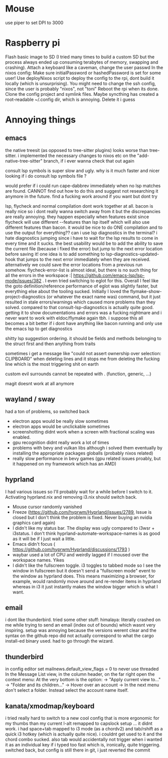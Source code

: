 # Mouse
use piper to set DPI to 3000

# Raspberry pi
Flash basic image to SD (I tried many times to build a custom SD but the process always ended up consuming terabytes of memory, swapping and crashing).
Attach a keyboard like a caveman, change the user passwd
In the nixos config: Make sure initialPassword or hashedPassword is set for some user!
Use deployNixos script to deploy the config to the rpi, dont build it locally (which is unsurprising). You might need to change the ssh config, since the user is probably "nixos", not "toni"
Reboot the rpi when its done.
Clone the config project and symlink files. Maybe syncthing has created a root-readable ~/.config dir, which is annoying. Delete it i guess


# Annoying things
## emacs
the native treesit (as opposed to tree-sitter plugins) looks worse than tree-sitter. i implemented the necessary changes to nixos etc on the "add-native-tree-sitter" branch, if i ever wanna check that out again

consult lsp symbols is super slow and ugly. why is it much faster and nicer looking if i do consult lsp symbols file ?

would prefer if i could run cape-dabbrev immediately when no lsp matches are found. CANNOT find out how to do this and suggest not researching it anymore in the future. find a fucking work around if you want but dont try

lsp, flycheck and normal compilation dont work together at all. bacon is really nice so i dont really wanna switch away from it but the discrepancies are really annoying. they happen especially when features exist since flycheck will use different --features than lsp itself which will also use different features than bacon. it would be nice to do ONE compilation and to use the output for everything?? can i use lsp diagnostics in the terminal? 
i hate diagnostics jumping since i have to wait for the lsp results to come in every time and it sucks. the best usability would be to add the ability to save the current file (because i fixed the error) but jump to the next error location before saving it! one idea is to add something to lsp-diagnostics-updated-hook that jumps to the next error immediately when they are received. alternatively we could save the error locations from a previous run somehow. flycheck-error-list is almost ideal, but there is no such thing for all the errors in the workspace :| https://github.com/emacs-lsp/lsp-mode/issues/382 . I even tried switching to eglot for this. Overall I feel like the goto definition/reference performance of eglot was slightly faster, but everything else about the tooling sucked. Initially I loved the flymake-show-project-diagnostics (or whatever the exact name was) command, but it just resulted in stale errors/warnings which caused more problems than they solved. compared to that consult-lsp-diagnostics is actually quite good. getting it to show documentations and errors was a fucking nightmare and i never want to work with eldoc/flymake again tbh. 
i suppose this all becomes a bit better if i dont have anything like bacon running and only use the emacs lsp to get diagnostics

shitty lsp suggestion ordering. it should be fields and methods belonging to the struct first and then anything from traits

sometimes i get a message like "could not assert ownership over selection: CLIPBOARD" when deleting lines and it stops me from deleting the fucking line which is the most triggering shit on earth

custom evil surrounds cannot be repeated with . (function, generic, ...)

magit doesnt work at all anymore

## wayland / sway
had a ton of problems, so switched back
- electron apps would be really slow sometimes
- electron apps would be unclickable sometimes
- screenshotting didnt work when a screen with fractional scaling was enabled.
- gpu recognition didnt really work a lot of times
- problems with bevy and vulkan libs although i solved them eventually by installing the appropriate packages globalls (probably nixos related)
- really slow performance in bevy games (gpu related issues proably, but it happened on my framework which has an AMD)

## hyprland
I had various issues so I'll probably wait for a while before I switch to it. Activating hyprland.nix and removing i3.nix should switch back.
- Mouse cursor randomly vanished
- Freeze (https://github.com/hyprwm/Hyprland/issues/2789, Issue is closed but I don't think the problem is fixed. Never buying an nvidia graphics card again)
- I didn't like my status bar. The display was ugly compared to i3wsr + i3status. I don't think hyprland-automate-workspace-names is as good as it will be if I just wait a little.
- Emacs didn't focus ( https://github.com/hyprwm/Hyprland/discussions/1793 )
- waybar used a lot of CPU and weirdly lagged if I moused over the workspace names. Yikes
- I didn't like the fullscreen toggle. i3 toggles to tabbed mode so I see the window in fullscreen but it doesn't send a "fullscreen mode" event to the window as hyprland does. This means maximizing a browser, for example, would randomly move around and re-render items in hyprland whereas in i3 it just instantly makes the window bigger which is what I want.

## email
i dont like thunderbird. tried some other stuff:
himalaya: literally crashed on me while trying to send an email (index out of bounds) which wasnt very inspiring. setup was annoying because the versions werent clear and the syntax on the github repo did not actually correspond to what the cargo install-ed binary used. had to go through the wizard.


## thunderbird
in config editor set
mailnews.default_view_flags = 0
to never use threaded
In the Message List view, in the column header, on the far right open the context menu:
At the very bottom is the option:
-> "Apply current view to..."
-> "Folder and its children..."
-> Hover over an account
-> In the next menu don't select a folder. Instead select the account name itself.

## kanata/xmodmap/keyboard
i tried really hard to switch to a new cool config that is more ergonomic for my thumbs than my current l-alt remapped to capslock setup ... it didnt work. i had space+tab mapped to i3 mode (as a chordv2) and tab/rshift as a quick i3 hotkey (which is actually quite nice). i couldnt get used to it and the chord combo sucked. also tab would accidentally not trigger when i wanted it as an individual key if i typed too fast which is, ironically, quite triggering. switched back, but config is still there in git, i just reverted the commit
